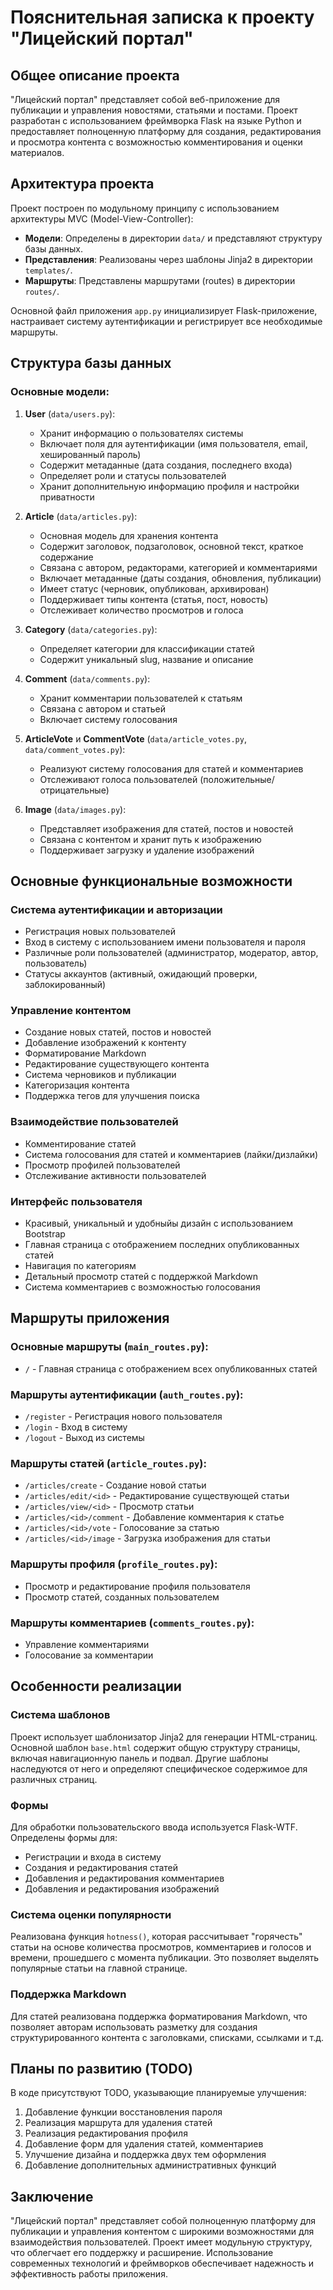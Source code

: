 # Пояснительная записка к проекту "Лицейский портал"

## Общее описание проекта

"Лицейский портал" представляет собой веб-приложение для публикации и управления новостями, статьями и постами. Проект разработан с использованием фреймворка Flask на языке Python и предоставляет полноценную платформу для создания, редактирования и просмотра контента с возможностью комментирования и оценки материалов.

## Архитектура проекта

Проект построен по модульному принципу с использованием архитектуры MVC (Model-View-Controller):

- **Модели**: Определены в директории `data/` и представляют структуру базы данных.
- **Представления**: Реализованы через шаблоны Jinja2 в директории `templates/`.
- **Маршруты**: Представлены маршрутами (routes) в директории `routes/`.

Основной файл приложения `app.py` инициализирует Flask-приложение, настраивает систему аутентификации и регистрирует все необходимые маршруты.

## Структура базы данных

### Основные модели:

1. **User** (`data/users.py`):
   - Хранит информацию о пользователях системы
   - Включает поля для аутентификации (имя пользователя, email, хешированный пароль)
   - Содержит метаданные (дата создания, последнего входа)
   - Определяет роли и статусы пользователей
   - Хранит дополнительную информацию профиля и настройки приватности

2. **Article** (`data/articles.py`):
   - Основная модель для хранения контента
   - Содержит заголовок, подзаголовок, основной текст, краткое содержание
   - Связана с автором, редакторами, категорией и комментариями
   - Включает метаданные (даты создания, обновления, публикации)
   - Имеет статус (черновик, опубликован, архивирован)
   - Поддерживает типы контента (статья, пост, новость)
   - Отслеживает количество просмотров и голоса

3. **Category** (`data/categories.py`):
   - Определяет категории для классификации статей
   - Содержит уникальный slug, название и описание

4. **Comment** (`data/comments.py`):
   - Хранит комментарии пользователей к статьям
   - Связана с автором и статьей
   - Включает систему голосования

5. **ArticleVote** и **CommentVote** (`data/article_votes.py`, `data/comment_votes.py`):
   - Реализуют систему голосования для статей и комментариев
   - Отслеживают голоса пользователей (положительные/отрицательные)

6. **Image** (`data/images.py`):
   - Представляет изображения для статей, постов и новостей
   - Связана с контентом и хранит путь к изображению
   - Поддерживает загрузку и удаление изображений
## Основные функциональные возможности

### Система аутентификации и авторизации

- Регистрация новых пользователей
- Вход в систему с использованием имени пользователя и пароля
- Различные роли пользователей (администратор, модератор, автор, пользователь)
- Статусы аккаунтов (активный, ожидающий проверки, заблокированный)

### Управление контентом

- Создание новых статей, постов и новостей
- Добавление изображений к контенту
- Форматирование Markdown
- Редактирование существующего контента
- Система черновиков и публикации
- Категоризация контента
- Поддержка тегов для улучшения поиска

### Взаимодействие пользователей

- Комментирование статей
- Система голосования для статей и комментариев (лайки/дизлайки)
- Просмотр профилей пользователей
- Отслеживание активности пользователей

### Интерфейс пользователя

- Красивый, уникальный и удобныйы дизайн с использованием Bootstrap
- Главная страница с отображением последних опубликованных статей
- Навигация по категориям
- Детальный просмотр статей с поддержкой Markdown
- Система комментариев с возможностью голосования

## Маршруты приложения

### Основные маршруты (`main_routes.py`):
- `/` - Главная страница с отображением всех опубликованных статей

### Маршруты аутентификации (`auth_routes.py`):
- `/register` - Регистрация нового пользователя
- `/login` - Вход в систему
- `/logout` - Выход из системы

### Маршруты статей (`article_routes.py`):
- `/articles/create` - Создание новой статьи
- `/articles/edit/<id>` - Редактирование существующей статьи
- `/articles/view/<id>` - Просмотр статьи
- `/articles/<id>/comment` - Добавление комментария к статье
- `/articles/<id>/vote` - Голосование за статью
- `/articles/<id>/image` - Загрузка изображения для статьи

### Маршруты профиля (`profile_routes.py`):
- Просмотр и редактирование профиля пользователя
- Просмотр статей, созданных пользователем

### Маршруты комментариев (`comments_routes.py`):
- Управление комментариями
- Голосование за комментарии

## Особенности реализации

### Система шаблонов

Проект использует шаблонизатор Jinja2 для генерации HTML-страниц. Основной шаблон `base.html` содержит общую структуру страницы, включая навигационную панель и подвал. Другие шаблоны наследуются от него и определяют специфическое содержимое для различных страниц.

### Формы

Для обработки пользовательского ввода используется Flask-WTF. Определены формы для:
- Регистрации и входа в систему
- Создания и редактирования статей
- Добавления и редактирования комментариев
- Добавления и редактирования изображений

### Система оценки популярности

Реализована функция `hotness()`, которая рассчитывает "горячесть" статьи на основе количества просмотров, комментариев и голосов и времени, прошедшего с момента публикации. Это позволяет выделять популярные статьи на главной странице.

### Поддержка Markdown

Для статей реализована поддержка форматирования Markdown, что позволяет авторам использовать разметку для создания структурированного контента с заголовками, списками, ссылками и т.д.

## Планы по развитию (TODO)

В коде присутствуют TODO, указывающие планируемые улучшения:

1. Добавление функции восстановления пароля
2. Реализация маршрута для удаления статей
3. Реализация редактирования профиля
4. Добавление форм для удаления статей, комментариев
5. Улучшение дизайна и поддержка двух тем оформления
6. Добавление дополнительных административных функций

## Заключение

"Лицейский портал" представляет собой полноценную платформу для публикации и управления контентом с широкими возможностями для взаимодействия пользователей. Проект имеет модульную структуру, что облегчает его поддержку и расширение. Использование современных технологий и фреймворков обеспечивает надежность и эффективность работы приложения.
